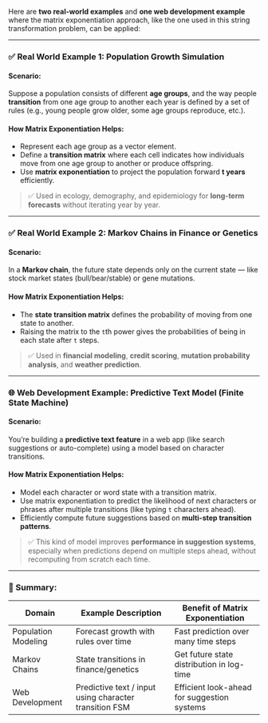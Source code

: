 Here are **two real-world examples** and **one web development example** where the matrix exponentiation approach, like the one used in this string transformation problem, can be applied:

---

### ✅ **Real World Example 1: Population Growth Simulation**

#### Scenario:

Suppose a population consists of different **age groups**, and the way people **transition** from one age group to another each year is defined by a set of rules (e.g., young people grow older, some age groups reproduce, etc.).

#### How Matrix Exponentiation Helps:

* Represent each age group as a vector element.
* Define a **transition matrix** where each cell indicates how individuals move from one age group to another or produce offspring.
* Use **matrix exponentiation** to project the population forward **t years** efficiently.

> ✅ Used in ecology, demography, and epidemiology for **long-term forecasts** without iterating year by year.

---

### ✅ **Real World Example 2: Markov Chains in Finance or Genetics**

#### Scenario:

In a **Markov chain**, the future state depends only on the current state — like stock market states (bull/bear/stable) or gene mutations.

#### How Matrix Exponentiation Helps:

* The **state transition matrix** defines the probability of moving from one state to another.
* Raising the matrix to the `t`th power gives the probabilities of being in each state after `t` steps.

> ✅ Used in **financial modeling**, **credit scoring**, **mutation probability analysis**, and **weather prediction**.

---

### 🌐 **Web Development Example: Predictive Text Model (Finite State Machine)**

#### Scenario:

You’re building a **predictive text feature** in a web app (like search suggestions or auto-complete) using a model based on character transitions.

#### How Matrix Exponentiation Helps:

* Model each character or word state with a transition matrix.
* Use matrix exponentiation to predict the likelihood of next characters or phrases after multiple transitions (like typing `t` characters ahead).
* Efficiently compute future suggestions based on **multi-step transition patterns**.

> ✅ This kind of model improves **performance in suggestion systems**, especially when predictions depend on multiple steps ahead, without recomputing from scratch each time.

---

### 🧠 Summary:

| Domain              | Example Description                                    | Benefit of Matrix Exponentiation            |
| ------------------- | ------------------------------------------------------ | ------------------------------------------- |
| Population Modeling | Forecast growth with rules over time                   | Fast prediction over many time steps        |
| Markov Chains       | State transitions in finance/genetics                  | Get future state distribution in log-time   |
| Web Development     | Predictive text / input using character transition FSM | Efficient look-ahead for suggestion systems |
